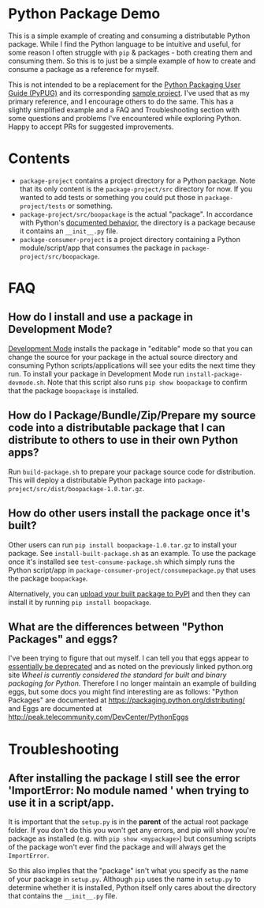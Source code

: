 # Python Package Demo

This is a simple example of creating and consuming a distributable Python package. While I find the Python language to be intuitive and useful, for some reason I often struggle with `pip` & packages - both creating them and consuming them. So this is to just be a simple example of how to create and consume a package as a reference for myself.

This is not intended to be a replacement for the [Python Packaging User Guide (PyPUG)](https://packaging.python.org/) and its corresponding [sample project](https://github.com/pypa/sampleproject). I've used that as my primary reference, and I encourage others to do the same. This has a slightly simplified example and a FAQ and Troubleshooting section with some questions and problems I've encountered while exploring Python. Happy to accept PRs for suggested improvements.

# Contents

- `package-project` contains a project directory for a Python package. Note that its only content is the `package-project/src` directory for now. If you wanted to add tests or something you could put those in `package-project/tests` or something.
- `package-project/src/boopackage` is the actual "package". In accordance with Python's [documented behavior](https://docs.python.org/2.7/tutorial/modules.html#tut-packages), the directory is a package because it contains an `__init__.py` file.
- `package-consumer-project` is a project directory containing a Python module/script/app that consumes the package in `package-project/src/boopackage`.

# FAQ

## How do I install and use a package in Development Mode?

[Development Mode](https://packaging.python.org/distributing/#working-in-development-mode) installs the package in "editable" mode so that you can change the source for your package in the actual source directory and consuming Python scripts/applications will see your edits the next time they run. To install your package in Development Mode run `install-package-devmode.sh`.
Note that this script also runs `pip show boopackage` to confirm that the package `boopackage` is installed.

## How do I Package/Bundle/Zip/Prepare my source code into a distributable package that I can distribute to others to use in their own Python apps?

Run `build-package.sh` to prepare your package source code for distribution. This will deploy a distributable Python package into `package-project/src/dist/boopackage-1.0.tar.gz`.

## How do other users install the package once it's built?

Other users can run `pip install boopackage-1.0.tar.gz` to install your package. See `install-built-package.sh` as an example. To use the package once it's installed see `test-consume-package.sh` which simply runs the Python script/app in `package-consumer-project/consumepackage.py` that uses the package `boopackage`.

Alternatively, you can [upload your built package to PyPI](https://packaging.python.org/distributing/#uploading-your-project-to-pypi) and then they can install it by running `pip install boopackage`.

## What are the differences between "Python Packages" and eggs?

I've been trying to figure that out myself. I can tell you that eggs appear to [essentially be deprecated](https://packaging.python.org/discussions/wheel-vs-egg/) and as noted on the previously linked python.org site _Wheel is currently considered the standard for built and binary packaging for Python._ Therefore I no longer maintain an example of building eggs, but some docs you might find interesting are as follows: "Python Packages" are documented at https://packaging.python.org/distributing/ and Eggs are documented at http://peak.telecommunity.com/DevCenter/PythonEggs

# Troubleshooting

## After installing the package I still see the error 'ImportError: No module named <mypackage>' when trying to use it in a script/app.

It is important that the `setup.py` is in the **parent** of the actual root package folder. If you don't do this you won't get any errors, and pip will show you're package as installed (e.g. with `pip show <mypackage>`) but consuming scripts of the package won't ever find the package and will always get the `ImportError`.

So this also implies that the "package" isn't what you specify as the name of your package in `setup.py`. Although `pip` uses the name in `setup.py` to determine whether it is installed, Python itself only cares about the directory that contains the `__init__.py` file.